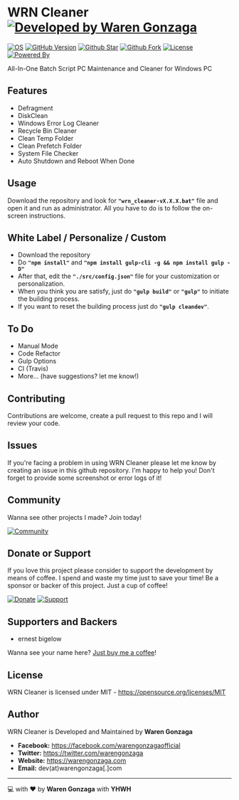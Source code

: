 # WRN Cleaner [![Developed by Waren Gonzaga](https://img.shields.io/badge/Developed%20by-Waren%20Gonzaga-blue.svg?longCache=true&style=for-the-badge)](https://facebook.com/warengonzagaofficial)

[![OS](https://img.shields.io/badge/OS-Windows-blue.svg?style=for-the-badge)](https://github.com/WarenGonzaga/Passview) [![GitHub Version](https://img.shields.io/github/release/WarenGonzaga/WRN-Cleaner.svg?style=for-the-badge)](https://github.com/WarenGonzaga/WRN-Cleaner/) [![Github Star](https://img.shields.io/github/stars/WarenGonzaga/wrn-cleaner.svg?style=for-the-badge)](https://github.com/WarenGonzaga/Passview) [![Github Fork](https://img.shields.io/github/forks/WarenGonzaga/wrn-cleaner.svg?style=for-the-badge)](https://github.com/WarenGonzaga/Passview) [![License](https://img.shields.io/github/license/WarenGonzaga/WRN-Cleaner.svg?style=for-the-badge)](https://github.com/WarenGonzaga/WRN-Cleaner) [![Powered By](https://img.shields.io/badge/Powered%20By-GulpJS-orange.svg?style=for-the-badge)](https://gulpjs.com)

All-In-One Batch Script PC Maintenance and Cleaner for Windows PC

## Features

* Defragment
* DiskClean
* Windows Error Log Cleaner
* Recycle Bin Cleaner
* Clean Temp Folder
* Clean Prefetch Folder
* System File Checker
* Auto Shutdown and Reboot When Done

## Usage

Download the repository and look for **``"wrn_cleaner-vX.X.X.bat"``** file and open it and run as administrator. All you have to do is to follow the on-screen instructions.

## White Label / Personalize / Custom

* Download the repository
* Do **``"npm install"``** and **``"npm install gulp-cli -g && npm install gulp -D"``**
* After that, edit the **``"./src/config.json"``** file for your customization or personalization.
* When you think you are satisfy, just do **``"gulp build"``** or **``"gulp"``** to initiate the building process.
* If you want to reset the building process just do **``"gulp cleandev"``**.

## To Do

* Manual Mode
* Code Refactor
* Gulp Options
* CI (Travis)
* More... (have suggestions? let me know!)

## Contributing

Contributions are welcome, create a pull request to this repo and I will review your code.

## Issues

If you're facing a problem in using WRN Cleaner please let me know by creating an issue in this github repository. I'm happy to help you! Don't forget to provide some screenshot or error logs of it!

## Community

Wanna see other projects I made? Join today!

[![Community](https://discordapp.com/api/guilds/659684980137656340/widget.png?style=banner2)](https://bmc.xyz/l/wgofficialds)

## Donate or Support

If you love this project please consider to support the development by means of coffee. I spend and waste my time just to save your time! Be a sponsor or backer of this project. Just a cup of coffee!

[![Donate](https://img.shields.io/badge/Donate-PayPal-blue.svg?style=for-the-badge)](https://paypal.me/warengonzagaofficial)
[![Support](https://img.shields.io/badge/Support-Buy%20Me%20A%20Coffee-orange.svg?style=for-the-badge)](https://www.buymeacoffee.com/warengonzaga)

## Supporters and Backers

* ernest bigelow

Wanna see your name here? [Just buy me a coffee](https://www.buymeacoffee.com/warengonzaga)!

## License

WRN Cleaner is licensed under MIT - <https://opensource.org/licenses/MIT>

## Author

WRN Cleaner is Developed and Maintained by **Waren Gonzaga**

* **Facebook:** <https://facebook.com/warengonzagaofficial>
* **Twitter:** <https://twitter.com/warengonzaga>
* **Website:** <https://warengonzaga.com>
* **Email:** dev(at)warengonzaga[.]com

---

:computer: with :heart: by **Waren Gonzaga** with **YHWH**

